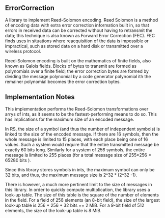 ## ErrorCorrection

A library to implement Reed-Solomon encoding. Reed Solomon is a method of encoding data with extra
error correction information built in, so that errors in received data can be corrected without having
to retransmit the data; this technique is also known as Forward Error Correction (FEC). FEC finds uses
in situations where reacquisition of the data is impossible or impractical, such as stored data on a 
hard disk or transmitted over a wireless protocol.

Reed-Solomon encoding is built on the mathematics of finite fields, also known as Galois fields. 
Blocks of bytes to transmit are formed as polynomials over a finite field; the error correction bytes
are formed by dividing the message polynomial by a code generator polynomial ith the remainer polynomial 
becomes the error correction bytes.

## Implementation Notes

This implementation performs the Reed-Solomon transformations over arrys of ints, as it seems to be the 
fastest-performing means to do so. This has implications for the maximum size of an encoded message. 

In RS, the size of a symbol (and thus the number of independent symbols) is linked to the size of the 
encoded message. If there are 16 symbols, then the whole message is limited to 15 places, with each place
being one of 16 values. Such a system would require that the entire transmitted message be exactly 60 
bits long. Similarly for a system of 256 symbols, the entire message is limited to 255 places (for a total
message size of 255*256 = 65280 bits ).

Since this library stores symbols in ints, the maximum symbol can only be 32 bits, and thus, the maximum
message size is 2^32 * (2^32 -1).

There is however, a much more pertinent limit to the size of messages in this library. In order to quickly
compute multiplication, the library uses a look-up table. The size of this table is the square of the 
number of elements in the field. For a field of 256 elements (an 8-bit field), the size of the largest 
look-up table is 256 * 256 * 32 bits == 2 MiB. For a 9-bit field of 512 elements, the size of the look-up
table is 8 MiB.
